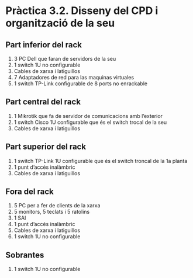# Pràctica 3.2. Disseny del CPD i organització de la seu

## Part inferior del rack

1. 3 PC Dell que faran de servidors de la seu
2. 1 switch 1U no configurable
3. Cables de xarxa i latiguillos
4. 7 Adaptadores de red para las maquinas virtuales
5. 1 switch TP-Link configurable de 8 ports no enrackable

## Part central del rack

1. 1 Mikrotik que fa de servidor de comunicacions amb l’exterior
2. 1 switch Cisco 1U configurable que és el switch trocal de la seu
3. Cables de xarxa i latiguillos

## Part superior del rack
1. 1 switch TP-Link 1U configurable que és el switch troncal de la 1a planta
2. 1 punt d’accés inalàmbric
3. Cables de xarxa i latiguillos

## Fora del rack
1. 5 PC per a fer de clients de la xarxa
2. 5 monitors, 5 teclats i 5 ratolins
3. 1 SAI
4. 1 punt d’accés inalàmbric
5. Cables de xarxa i latiguillos
6. 1 switch 1U no configurable

## Sobrantes
1. 1 switch 1U no configurable
